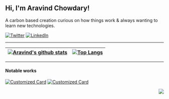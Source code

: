 ## Hi, I'm Aravind Chowdary!

A carbon based creation curious on how things work & always wanting to learn new technologies.

[![Twitter](https://img.shields.io/badge/Twitter-kamaravichow-blue/?style=for-the-badge&logo=appveyor)](https://www.twitter.com/kamaravichow)
[![LinkedIn](https://img.shields.io/badge/LinkedIn-kamaravichow-blue/?style=for-the-badge&logo=appveyor)](https://www.linkedin.com/in/kamaravichow/)

---
|[![Aravind's github stats](https://github-readme-streak-stats.herokuapp.com/?user=kamaravichow)](https://github.com/kamaravichow/?tab=repositories)|[![Top Langs](https://github-readme-stats.vercel.app/api/top-langs/?username=kamaravichow&langs_count=8&hide=css,html&layout=compact)](https://github.com/kamaravichow/?tab=repositories)|
|---|---|

---

#### Notable works

[![Customized Card](https://github-readme-stats.vercel.app/api/pin?username=kamaravichow&repo=safe-dot-android)](https://github.com/kamaravichow/safe-dot-android) [![Customized Card](https://github-readme-stats.vercel.app/api/pin?username=kamaravichow&repo=youtubly-android)](https://github.com/kamaravichow/hrv-stress-detection-model)


<img src="https://komarev.com/ghpvc/?username=kamaravichow&color=blue&style=flat-square" align="right" />
